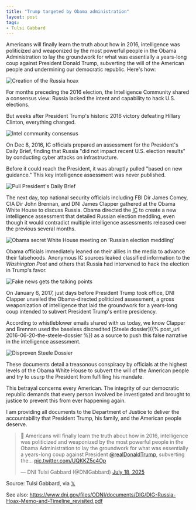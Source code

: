 ```yaml
---
title: "Trump targeted by Obama administration"
layout: post
tags:
- Tulsi Gabbard
---
```


Americans will finally learn the truth about how in 2016, intelligence was politicized and weaponized by the most powerful people in the Obama Administration to lay the groundwork for what was essentially a years-long coup against President Donald Trump, subverting the will of the American people and undermining our democratic republic. Here's how:

![Creation of the Russia hoax](/assets/2025-07-18-a.jpg "Creation of the Russia hoax")

For months preceding the 2016 election, the Intelligence Community shared a consensus view: Russia lacked the intent and capability to hack U.S. elections.

But weeks after President Trump's historic 2016 victory defeating Hillary Clinton, everything changed.

![Intel community consensus](/assets/2025-07-18-b.jpg "Intel community consensus")

On Dec 8, 2016, IC officials prepared an assessment for the President's Daily Brief, finding that Russia "did not impact recent U.S. election results" by conducting cyber attacks on infrastructure.

Before it could reach the President, it was abruptly pulled "based on new guidance." This key intelligence assessment was never published.

![Pull President's Daily Brief](/assets/2025-07-18-c.jpg "Pull President's Daily Brief")

The next day, top national security officials including FBI Dir James Comey, CIA Dir John Brennan, and DNI James Clapper gathered at the Obama White House to discuss Russia. Obama directed the <abbr title="Intelligence Community">IC</abbr> to create a new intelligence assessment that detailed Russian election meddling, even though it would contradict multiple intelligence assessments released over the previous several months.

![Obama secret White House meeting on 'Russian election meddling'](/assets/2025-07-18-d.jpg "Obama secret White House meeting on 'Russian election meddling'")

Obama officials immediately leaned on their allies in the media to advance their falsehoods. Anonymous IC sources leaked classified information to the *Washington Post* and others that Russia had intervened to hack the election in Trump's favor.

![Fake news gets the talking points](/assets/2025-07-18-e.jpg "Fake news gets the talking points")

On January 6, 2017, just days before President Trump took office, DNI Clapper unveiled the Obama-directed politicized assessment, a gross weaponization of intelligence that laid the groundwork for a years-long coup intended to subvert President Trump's entire presidency.

According to whistleblower emails shared with us today, we know Clapper and Brennan used the baseless discredited [Steele dossier]({% post_url 2016-06-20-the-steele-dossier %}) as a source to push this false narrative in the intelligence assessment.

![Disproven Steele Dossier](/assets/2025-07-18-f.jpg "Disproven Steele Dossier")

These documents detail a treasonous conspiracy by officials at the highest levels of the Obama White House to subvert the will of the American people and try to usurp the President from fulfilling his mandate.

This betrayal concerns every American. The integrity of our democratic republic demands that every person involved be investigated and brought to justice to prevent this from ever happening again.

I am providing all documents to the Department of Justice to deliver the accountability that President Trump, his family, and the American people deserve.

<blockquote class="twitter-tweet"><p lang="en" dir="ltr">🧵 Americans will finally learn the truth about how in 2016, intelligence was politicized and weaponized by the most powerful people in the Obama Administration to lay the groundwork for what was essentially a years-long coup against President <a href="https://twitter.com/realDonaldTrump?ref_src=twsrc%5Etfw">@realDonaldTrump</a>, subverting the… <a href="https://t.co/UQKKZ5c4Op">pic.twitter.com/UQKKZ5c4Op</a></p>&mdash; DNI Tulsi Gabbard (@DNIGabbard) <a href="https://twitter.com/DNIGabbard/status/1946271402971312514?ref_src=twsrc%5Etfw">July 18, 2025</a></blockquote> <script async src="https://platform.twitter.com/widgets.js" charset="utf-8"></script>

Source: Tulsi Gabbard, via [𝕏](https://x.com)

See also: <https://www.dni.gov/files/ODNI/documents/DIG/DIG-Russia-Hoax-Memo-and-Timeline_revisited.pdf>
